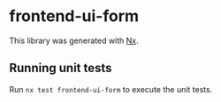 # frontend-ui-form

This library was generated with [Nx](https://nx.dev).

## Running unit tests

Run `nx test frontend-ui-form` to execute the unit tests.
